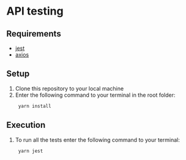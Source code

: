 # API testing

## Requirements

-   [jest](https://jestjs.io)
-   [axios](https://axios-http.com)

## Setup

1. Clone this repository to your local machine
2. Enter the following command to your terminal in the root folder:
    ```bash
     yarn install
    ```

## Execution

1. To run all the tests enter the following command to your terminal:
    ```bash
     yarn jest
    ```
